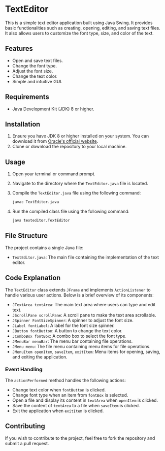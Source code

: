 # TextEditor

This is a simple text editor application built using Java Swing. It provides basic functionalities such as creating, opening, editing, and saving text files. It also allows users to customize the font type, size, and color of the text.

## Features

- Open and save text files.
- Change the font type.
- Adjust the font size.
- Change the text color.
- Simple and intuitive GUI.

## Requirements

- Java Development Kit (JDK) 8 or higher.

## Installation

1. Ensure you have JDK 8 or higher installed on your system. You can download it from [Oracle's official website](https://www.oracle.com/java/technologies/javase-downloads.html).
2. Clone or download the repository to your local machine.

## Usage

1. Open your terminal or command prompt.
2. Navigate to the directory where the `TextEditor.java` file is located.
3. Compile the `TextEditor.java` file using the following command:

    ```sh
    javac TextEditor.java
    ```

4. Run the compiled class file using the following command:

    ```sh
    java texteditor.TextEditor
    ```

## File Structure

The project contains a single Java file:

- `TextEditor.java`: The main file containing the implementation of the text editor.

## Code Explanation

The `TextEditor` class extends `JFrame` and implements `ActionListener` to handle various user actions. Below is a brief overview of its components:

- `JTextArea textArea`: The main text area where users can type and edit text.
- `JScrollPane scrollPane`: A scroll pane to make the text area scrollable.
- `JSpinner FontSizeSpinner`: A spinner to adjust the font size.
- `JLabel fontLabel`: A label for the font size spinner.
- `JButton fontButton`: A button to change the text color.
- `JComboBox fontBox`: A combo box to select the font type.
- `JMenuBar menuBar`: The menu bar containing file operations.
- `JMenu menu`: The file menu containing menu items for file operations.
- `JMenuItem openItem`, `saveItem`, `exitItem`: Menu items for opening, saving, and exiting the application.

### Event Handling

The `actionPerformed` method handles the following actions:

- Change text color when `fontButton` is clicked.
- Change font type when an item from `fontBox` is selected.
- Open a file and display its content in `textArea` when `openItem` is clicked.
- Save the content of `textArea` to a file when `saveItem` is clicked.
- Exit the application when `exitItem` is clicked.

## Contributing

If you wish to contribute to the project, feel free to fork the repository and submit a pull request.

